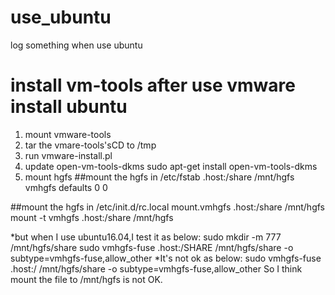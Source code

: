 # use_ubuntu
log something when use ubuntu


# install vm-tools after use vmware install ubuntu
1. mount vmware-tools
2. tar the vmare-tools'sCD to /tmp
3. run vmware-install.pl
4. update open-vm-tools-dkms
sudo apt-get install open-vm-tools-dkms
5. mount hgfs 
##mount the hgfs in /etc/fstab
.host:/share        /mnt/hgfs       vmhgfs     defaults 0 0
  
##mount the hgfs in /etc/init.d/rc.local
mount.vmhgfs .host:/share /mnt/hgfs
mount -t vmhgfs .host:/share /mnt/hgfs

*but when I use ubuntu16.04,I test it as below:
sudo mkdir -m 777 /mnt/hgfs/share
sudo vmhgfs-fuse .host:/SHARE /mnt/hgfs/share -o subtype=vmhgfs-fuse,allow_other
*It's not ok as below:
sudo vmhgfs-fuse .host:/ /mnt/hgfs/share -o subtype=vmhgfs-fuse,allow_other
So I think mount the file to /mnt/hgfs is not OK.
    
